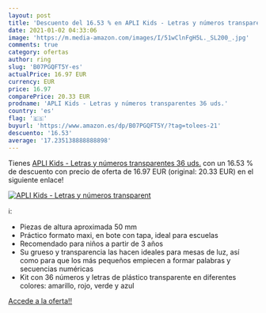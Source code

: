 ```yaml
---
layout: post
title: 'Descuento del 16.53 % en APLI Kids - Letras y números transparent'
date: 2021-01-02 04:33:06
image: 'https://m.media-amazon.com/images/I/51wClnFgH5L._SL200_.jpg'
comments: true
category: ofertas
author: ring
slug: 'B07PGQFT5Y-es'
actualPrice: 16.97 EUR
currency: EUR
price: 16.97
comparePrice: 20.33 EUR
prodname: 'APLI Kids - Letras y números transparentes 36 uds.'
country: 'es'
flag: '🇪🇸'
buyurl: 'https://www.amazon.es/dp/B07PGQFT5Y/?tag=tolees-21'
descuento: '16.53'
average: '17.235138888888898'
---
```


Tienes [APLI Kids - Letras y números transparentes 36 uds.](https://www.amazon.es/dp/B07PGQFT5Y/?tag=tolees-21) con un 16.53 % de descuento con precio de oferta de 16.97 EUR (original: 20.33 EUR) en el siguiente enlace!

[![APLI Kids - Letras y números transparent](https://m.media-amazon.com/images/I/51wClnFgH5L._SL200_.jpg)](https://www.amazon.es/dp/B07PGQFT5Y/?tag=tolees-21)

ℹ️:

- Piezas de altura aproximada 50 mm
- Práctico formato maxi, en bote con tapa, ideal para escuelas
- Recomendado para niños a partir de 3 años
- Su grueso y transparencia las hacen ideales para mesas de luz, así como para que los más pequeños empiecen a formar palabras y secuencias numéricas
- Kit con 36 números y letras de plástico transparente en diferentes colores: amarillo, rojo, verde y azul

[Accede a la oferta!!](https://www.amazon.es/dp/B07PGQFT5Y/?tag=tolees-21)
